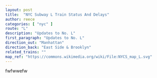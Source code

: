 ```yaml
---
layout: post
title:  "NYC Subway L Train Status And Delays"
author: reece
categories: [ "nyc" ]
route: "L"
description: "Updates to No. L"
first_paragraph: "Updates to No. L"
direction_out: "Manhattan"
direction_back: "East Side & Brooklyn"
related_trains: ""
map_ref: "https://commons.wikimedia.org/wiki/File:NYCS_map_L.svg"
---
```


fwfwwefw
